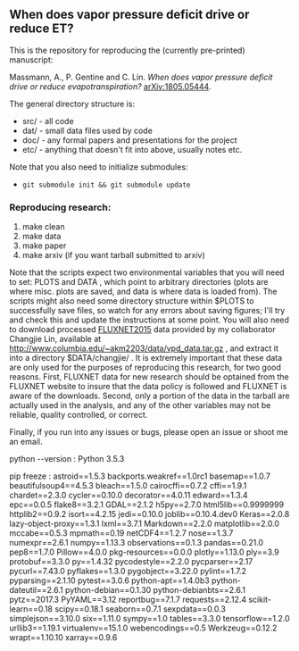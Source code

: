 ## When does vapor pressure deficit drive or reduce ET? 

This is the repository for reproducing the (currently pre-printed) manuscript:

Massmann, A., P. Gentine and C. Lin. _When does vapor pressure deficit drive or reduce evapotranspiration?_ [arXiv:1805.05444](https://arxiv.org/abs/1805.05444).

The general directory structure is:

* src/ - all code
* dat/ - small data files used by code
* doc/ - any formal papers and presentations for the project 
* etc/ - anything that doesn't fit into above, usually notes etc.

Note that you also need to initialize submodules:

* ```git submodule init && git submodule update```

### Reproducing research:

1) make clean
2) make data
3) make paper
4) make arxiv (if you want tarball submitted to arxiv)

Note that the scripts expect two environmental variables that you will need to set: PLOTS and DATA , which point to arbitrary directories (plots are where misc. plots are saved, and data is where data is loaded from). The scripts might also need some directory structure within $PLOTS to successfully save files, so watch for any errors about saving figures; I'll try and check this and update the instructions at some point. You will also need to download processed [FLUXNET2015](https://fluxnet.fluxdata.org/data/fluxnet2015-dataset/) data provided by my collaborator Changjie Lin, available at http://www.columbia.edu/~akm2203/data/vpd_data.tar.gz , and extract it into a directory $DATA/changjie/ . It is extremely important that these data are only used for the purposes of reproducing this research, for two good reasons. First, FLUXNET data for new research should be optained from the FLUXNET website to insure that the data policy is followed and FLUXNET is aware of the downloads. Second, only a portion of the data in the tarball are actually used in the analysis, and any of the other variables may not be reliable, quality controlled, or correct.  

Finally, if you run into any issues or bugs, please open an issue or shoot me an email. 

python --version : Python 3.5.3

pip freeze :
astroid==1.5.3
backports.weakref==1.0rc1
basemap==1.0.7
beautifulsoup4==4.5.3
bleach==1.5.0
cairocffi==0.7.2
cffi==1.9.1
chardet==2.3.0
cycler==0.10.0
decorator==4.0.11
edward==1.3.4
epc==0.0.5
flake8==3.2.1
GDAL==2.1.2
h5py==2.7.0
html5lib==0.9999999
httplib2==0.9.2
isort==4.2.15
jedi==0.10.0
joblib==0.10.4.dev0
Keras==2.0.8
lazy-object-proxy==1.3.1
lxml==3.7.1
Markdown==2.2.0
matplotlib==2.0.0
mccabe==0.5.3
mpmath==0.19
netCDF4==1.2.7
nose==1.3.7
numexpr==2.6.1
numpy==1.13.3
observations==0.1.3
pandas==0.21.0
pep8==1.7.0
Pillow==4.0.0
pkg-resources==0.0.0
plotly==1.13.0
ply==3.9
protobuf==3.3.0
py==1.4.32
pycodestyle==2.2.0
pycparser==2.17
pycurl==7.43.0
pyflakes==1.3.0
pygobject==3.22.0
pylint==1.7.2
pyparsing==2.1.10
pytest==3.0.6
python-apt==1.4.0b3
python-dateutil==2.6.1
python-debian==0.1.30
python-debianbts==2.6.1
pytz==2017.3
PyYAML==3.12
reportbug==7.1.7
requests==2.12.4
scikit-learn==0.18
scipy==0.18.1
seaborn==0.7.1
sexpdata==0.0.3
simplejson==3.10.0
six==1.11.0
sympy==1.0
tables==3.3.0
tensorflow==1.2.0
urllib3==1.19.1
virtualenv==15.1.0
webencodings==0.5
Werkzeug==0.12.2
wrapt==1.10.10
xarray==0.9.6